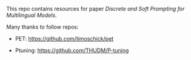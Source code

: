This repo contains resources for paper *Discrete and Soft Prompting for Multilingual Models*.

Many thanks to follow repos:

- PET: https://github.com/timoschick/pet

- Ptuning: https://github.com/THUDM/P-tuning
